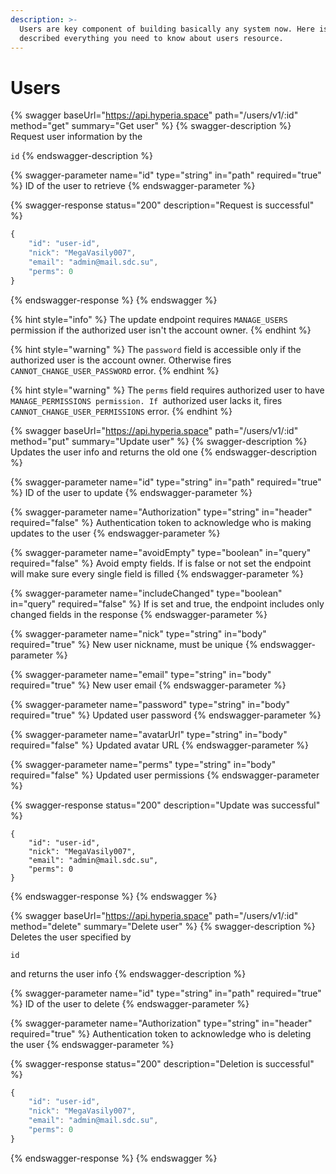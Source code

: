 ```yaml
---
description: >-
  Users are key component of building basically any system now. Here is
  described everything you need to know about users resource.
---
```


# Users

{% swagger baseUrl="https://api.hyperia.space" path="/users/v1/:id" method="get" summary="Get user" %}
{% swagger-description %}
Request user information by the 

`id`
{% endswagger-description %}

{% swagger-parameter name="id" type="string" in="path" required="true" %}
ID of the user to retrieve
{% endswagger-parameter %}

{% swagger-response status="200" description="Request is successful" %}
```javascript
{
    "id": "user-id",
    "nick": "MegaVasily007",
    "email": "admin@mail.sdc.su",
    "perms": 0
}
```
{% endswagger-response %}
{% endswagger %}

{% hint style="info" %}
The update endpoint requires `MANAGE_USERS` permission if the authorized user isn't the account owner.
{% endhint %}

{% hint style="warning" %}
The `password` field is accessible only if the authorized user is the account owner. Otherwise fires `CANNOT_CHANGE_USER_PASSWORD` error.
{% endhint %}

{% hint style="warning" %}
The `perms` field requires authorized user to have `MANAGE_PERMISSIONS permission. If `authorized user lacks it, fires `CANNOT_CHANGE_USER_PERMISSIONS` error.
{% endhint %}

{% swagger baseUrl="https://api.hyperia.space" path="/users/v1/:id" method="put" summary="Update user" %}
{% swagger-description %}
Updates the user info and returns the old one
{% endswagger-description %}

{% swagger-parameter name="id" type="string" in="path" required="true" %}
ID of the user to update
{% endswagger-parameter %}

{% swagger-parameter name="Authorization" type="string" in="header" required="false" %}
Authentication token to acknowledge who is making updates to the user
{% endswagger-parameter %}

{% swagger-parameter name="avoidEmpty" type="boolean" in="query" required="false" %}
Avoid empty fields. If is false or not set the endpoint will make sure every single field is filled
{% endswagger-parameter %}

{% swagger-parameter name="includeChanged" type="boolean" in="query" required="false" %}
If is set and true, the endpoint includes only changed fields in the response
{% endswagger-parameter %}

{% swagger-parameter name="nick" type="string" in="body" required="true" %}
New user nickname, must be unique
{% endswagger-parameter %}

{% swagger-parameter name="email" type="string" in="body" required="true" %}
New user email
{% endswagger-parameter %}

{% swagger-parameter name="password" type="string" in="body" required="true" %}
Updated user password
{% endswagger-parameter %}

{% swagger-parameter name="avatarUrl" type="string" in="body" required="false" %}
Updated avatar URL
{% endswagger-parameter %}

{% swagger-parameter name="perms" type="string" in="body" required="false" %}
Updated user permissions
{% endswagger-parameter %}

{% swagger-response status="200" description="Update was successful" %}
```
{
    "id": "user-id",
    "nick": "MegaVasily007",
    "email": "admin@mail.sdc.su",
    "perms": 0
}
```
{% endswagger-response %}
{% endswagger %}

{% swagger baseUrl="https://api.hyperia.space" path="/users/v1/:id" method="delete" summary="Delete user" %}
{% swagger-description %}
Deletes the user specified by 

`id`

 and returns the user info
{% endswagger-description %}

{% swagger-parameter name="id" type="string" in="path" required="true" %}
ID of the user to delete
{% endswagger-parameter %}

{% swagger-parameter name="Authorization" type="string" in="header" required="true" %}
Authentication token to acknowledge who is deleting the user
{% endswagger-parameter %}

{% swagger-response status="200" description="Deletion is successful" %}
```javascript
{
    "id": "user-id",
    "nick": "MegaVasily007",
    "email": "admin@mail.sdc.su",
    "perms": 0
}
```
{% endswagger-response %}
{% endswagger %}
